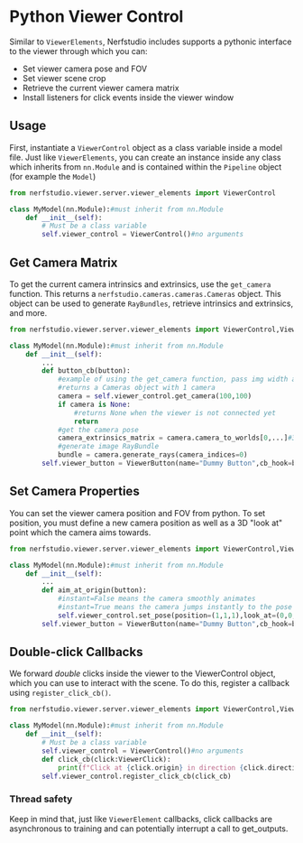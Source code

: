 # Python Viewer Control

Similar to `ViewerElements`, Nerfstudio includes supports a pythonic interface to the viewer through which you can:

* Set viewer camera pose and FOV
* Set viewer scene crop
* Retrieve the current viewer camera matrix
* Install listeners for click events inside the viewer window

## Usage

First, instantiate a `ViewerControl` object as a class variable inside a model file.
Just like `ViewerElements`, you can create an instance inside any class which inherits from `nn.Module`
and is contained within the `Pipeline` object (for example the `Model`)

```python
from nerfstudio.viewer.server.viewer_elements import ViewerControl

class MyModel(nn.Module):#must inherit from nn.Module
    def __init__(self):
        # Must be a class variable
        self.viewer_control = ViewerControl()#no arguments
```
## Get Camera Matrix
To get the current camera intrinsics and extrinsics, use the `get_camera` function. This returns a `nerfstudio.cameras.cameras.Cameras` object. This object can be used to generate `RayBundles`, retrieve intrinsics and extrinsics, and more.

```python
from nerfstudio.viewer.server.viewer_elements import ViewerControl,ViewerButton

class MyModel(nn.Module):#must inherit from nn.Module
    def __init__(self):
        ...
        def button_cb(button):
            #example of using the get_camera function, pass img width and height
            #returns a Cameras object with 1 camera
            camera = self.viewer_control.get_camera(100,100)
            if camera is None:
                #returns None when the viewer is not connected yet
                return
            #get the camera pose
            camera_extrinsics_matrix = camera.camera_to_worlds[0,...]#3x4 matrix
            #generate image RayBundle
            bundle = camera.generate_rays(camera_indices=0)
        self.viewer_button = ViewerButton(name="Dummy Button",cb_hook=button_cb)
```

## Set Camera Properties
You can set the viewer camera position and FOV from python. 
To set position, you must define a new camera position as well as a 3D "look at" point which the camera aims towards.
```python
from nerfstudio.viewer.server.viewer_elements import ViewerControl,ViewerButton

class MyModel(nn.Module):#must inherit from nn.Module
    def __init__(self):
        ...
        def aim_at_origin(button):
            #instant=False means the camera smoothly animates
            #instant=True means the camera jumps instantly to the pose
            self.viewer_control.set_pose(position=(1,1,1),look_at=(0,0,0),instant=False)
        self.viewer_button = ViewerButton(name="Dummy Button",cb_hook=button_cb)
```

## Double-click Callbacks
We forward *double* clicks inside the viewer to the ViewerControl object, which you can use to interact with the scene. To do this, register a callback using `register_click_cb()`.

```python
from nerfstudio.viewer.server.viewer_elements import ViewerControl,ViewerClick

class MyModel(nn.Module):#must inherit from nn.Module
    def __init__(self):
        # Must be a class variable
        self.viewer_control = ViewerControl()#no arguments
        def click_cb(click:ViewerClick):
            print(f"Click at {click.origin} in direction {click.direction}")
        self.viewer_control.register_click_cb(click_cb)
```

### Thread safety
Keep in mind that, just like `ViewerElement` callbacks, click callbacks are asynchronous to training and can potentially interrupt a call to get_outputs.

